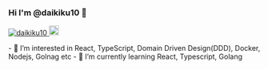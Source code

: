 ### Hi I'm @daikiku10 👋
<p align="left">
  <a href="https://github.com/daikiku10/daikiku10/">
    <img src="https://komarev.com/ghpvc/?username=daikiku10" alt="daikiku10" />
  </a>
  <a href="https://github.com/daikiku10">
    <img height="20" src="https://img.shields.io/github/followers/daikiku10?label=follow&logo=github&style=flat" />
  </a>
</p>
- 👀 I’m interested in React, TypeScript, Domain Driven Design(DDD), Docker, Nodejs, Golnag etc
- 🌱 I’m currently learning React, Typescript, Golang

<!--
**daikiku10/daikiku10** is a ✨ _special_ ✨ repository because its `README.md` (this file) appears on your GitHub profile.

Here are some ideas to get you started:

- 🔭 I’m currently working on ...
- 🌱 I’m currently learning ... aaaa
- 👯 I’m looking to collaborate on ...
- 🤔 I’m looking for help with ...
- 💬 Ask me about ...
- 📫 How to reach me: ...
- 😄 Pronouns: ...
- ⚡ Fun fact: ...
-->
